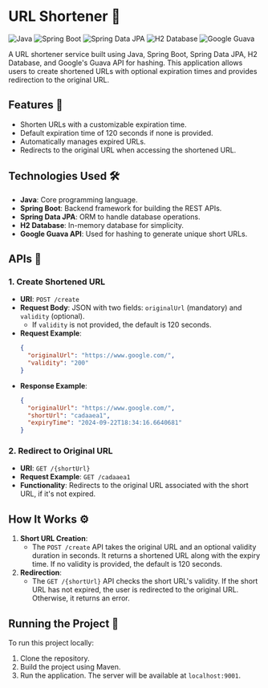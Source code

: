# URL Shortener 🚀

![Java](https://img.shields.io/badge/Java-ED8B00?style=for-the-badge&logo=java&logoColor=white)
![Spring Boot](https://img.shields.io/badge/Spring_Boot-6DB33F?style=for-the-badge&logo=spring-boot&logoColor=white)
![Spring Data JPA](https://img.shields.io/badge/Spring_Data_JPA-6DB33F?style=for-the-badge&logo=spring&logoColor=white)
![H2 Database](https://img.shields.io/badge/H2-003545?style=for-the-badge&logo=h2&logoColor=white)
![Google Guava](https://img.shields.io/badge/Google_Guava-4285F4?style=for-the-badge&logo=google&logoColor=white)

A URL shortener service built using Java, Spring Boot, Spring Data JPA, H2 Database, and Google's Guava API for hashing. This application allows users to create shortened URLs with optional expiration times and provides redirection to the original URL.

## Features 🌟
- Shorten URLs with a customizable expiration time.
- Default expiration time of 120 seconds if none is provided.
- Automatically manages expired URLs.
- Redirects to the original URL when accessing the shortened URL.

## Technologies Used 🛠️
- **Java**: Core programming language.
- **Spring Boot**: Backend framework for building the REST APIs.
- **Spring Data JPA**: ORM to handle database operations.
- **H2 Database**: In-memory database for simplicity.
- **Google Guava API**: Used for hashing to generate unique short URLs.

## APIs 📄

### 1. Create Shortened URL
- **URI**: `POST /create`
- **Request Body**: JSON with two fields: `originalUrl` (mandatory) and `validity` (optional).
  - If `validity` is not provided, the default is 120 seconds.
- **Request Example**:
    ```json
    {
      "originalUrl": "https://www.google.com/",
      "validity": "200"
    }
    ```
- **Response Example**:
    ```json
    {
      "originalUrl": "https://www.google.com/",
      "shortUrl": "cadaaea1",
      "expiryTime": "2024-09-22T18:34:16.6640681"
    }
    ```

### 2. Redirect to Original URL
- **URI**: `GET /{shortUrl}`
- **Request Example**: `GET /cadaaea1`
- **Functionality**: Redirects to the original URL associated with the short URL, if it's not expired.

## How It Works ⚙️
1. **Short URL Creation**: 
    - The `POST /create` API takes the original URL and an optional validity duration in seconds. It returns a shortened URL along with the expiry time. If no validity is provided, the default is 120 seconds.
2. **Redirection**:
    - The `GET /{shortUrl}` API checks the short URL's validity. If the short URL has not expired, the user is redirected to the original URL. Otherwise, it returns an error.

## Running the Project 🚀
To run this project locally:
1. Clone the repository.
2. Build the project using Maven.
3. Run the application. The server will be available at `localhost:9001`.
